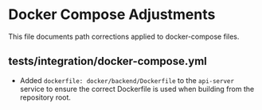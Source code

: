 # Docker Compose Adjustments

This file documents path corrections applied to docker-compose files.

## tests/integration/docker-compose.yml

- Added `dockerfile: docker/backend/Dockerfile` to the `api-server` service to ensure the correct Dockerfile is used when building from the repository root.
